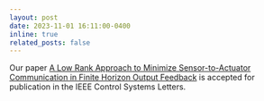 ```yaml
---
layout: post
date: 2023-11-01 16:11:00-0400
inline: true
related_posts: false
---
```


Our paper [A Low Rank Approach to Minimize Sensor-to-Actuator Communication in Finite Horizon Output Feedback](https://arxiv.org/pdf/2311.08998.pdf) is accepted for publication in the IEEE Control Systems Letters.


